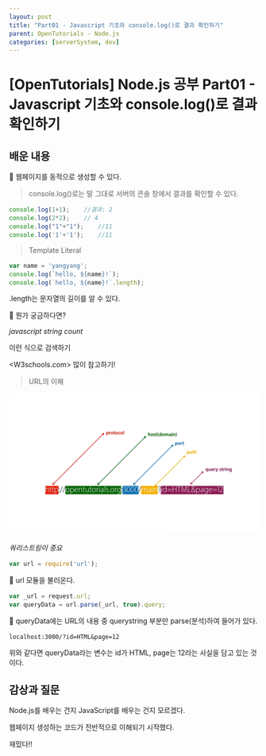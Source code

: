 ```yaml
---
layout: post
title: "Part01 - Javascript 기초와 console.log()로 결과 확인하기"
parent: OpenTutorials - Node.js
categories: [serverSystem, dev]
---
```


# [OpenTutorials] Node.js 공부 Part01 - Javascript 기초와 console.log()로 결과 확인하기

## 배운 내용

🥝 웹페이지를 동적으로 생성할 수 있다.

> console.log()로는 말 그대로 서버의 콘솔 창에서 결과를 확인할 수 있다.

```js
console.log(1+1);    //결과: 2
console.log(2*2);    // 4
console.log("1"+"1");    //11
console.log('1'+'1');    //11
```

> Template Literal

```js
var name = 'yangyang';
console.log(`hello, ${name}!`);
console.log(`hello, ${name}!`.length);
```

.length는 문자열의 길이를 알 수 있다.

🥝 뭔가 궁금하다면?

*javascript string count*

이런 식으로 검색하기

<W3schools.com> 많이 참고하기!

> URL의 이해

<img src='/attachment/230426/Untitled.png'>

*쿼리스트링이 중요*

```js
var url = require('url');
```

🥝 url 모듈을 불러온다.

```js
var _url = request.url;
var queryData = url.parse(_url, true).query;
```

🥝 queryData에는 URL의 내용 중 querystring 부분만 parse(분석)하여 들어가 있다.

    localhost:3000/?id=HTML&page=12

위와 같다면 queryData라는 변수는 id가 HTML, page는 12라는 사실을 담고 있는 것이다.

## 감상과 질문

Node.js를 배우는 건지 JavaScript를 배우는 건지 모르겠다.

웹페이지 생성하는 코드가 전반적으로 이해되기 시작했다.

재밌다!!